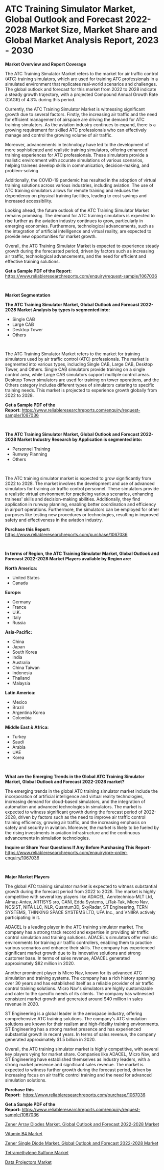 <p><h1>ATC Training Simulator Market, Global Outlook and Forecast 2022-2028 Market Size, Market Share and Global Market Analysis Report, 2023 - 2030</h1></p><p><strong>Market Overview and Report Coverage</strong></p>
<p><p>The ATC Training Simulator Market refers to the market for air traffic control (ATC) training simulators, which are used for training ATC professionals in a simulated environment that replicates real-world scenarios and challenges. The global outlook and forecast for this market from 2022 to 2028 indicate a steady growth trajectory, with a projected Compound Annual Growth Rate (CAGR) of 4.3% during this period.</p><p>Currently, the ATC Training Simulator Market is witnessing significant growth due to several factors. Firstly, the increasing air traffic and the need for efficient management of airspace are driving the demand for ATC training simulators. As the aviation industry continues to expand, there is a growing requirement for skilled ATC professionals who can effectively manage and control the growing volume of air traffic.</p><p>Moreover, advancements in technology have led to the development of more sophisticated and realistic training simulators, offering enhanced training experiences for ATC professionals. These simulators provide a realistic environment with accurate simulations of various scenarios, helping trainees develop skills in communication, decision-making, and problem-solving.</p><p>Additionally, the COVID-19 pandemic has resulted in the adoption of virtual training solutions across various industries, including aviation. The use of ATC training simulators allows for remote training and reduces the dependency on physical training facilities, leading to cost savings and increased accessibility.</p><p>Looking ahead, the future outlook of the ATC Training Simulator Market remains promising. The demand for ATC training simulators is expected to rise further as the aviation industry continues to grow, particularly in emerging economies. Furthermore, technological advancements, such as the integration of artificial intelligence and virtual reality, are expected to provide new opportunities for market growth.</p><p>Overall, the ATC Training Simulator Market is expected to experience steady growth during the forecasted period, driven by factors such as increasing air traffic, technological advancements, and the need for efficient and effective training solutions.</p></p>
<p><strong>Get a Sample PDF of the Report:</strong> <a href="https://www.reliableresearchreports.com/enquiry/request-sample/1067036">https://www.reliableresearchreports.com/enquiry/request-sample/1067036</a></p>
<p>&nbsp;</p>
<p><strong>Market Segmentation</strong></p>
<p><strong>The ATC Training Simulator Market, Global Outlook and Forecast 2022-2028 Market Analysis by types is segmented into:</strong></p>
<p><ul><li>Single CAB</li><li>Large CAB</li><li>Desktop Tower</li><li>Others</li></ul></p>
<p>&nbsp;</p>
<p><p>The ATC Training Simulator Market refers to the market for training simulators used by air traffic control (ATC) professionals. The market is segmented into various types, including Single CAB, Large CAB, Desktop Tower, and Others. Single CAB simulators provide training on a single control area, while Large CAB simulators support multiple control areas. Desktop Tower simulators are used for training on tower operations, and the Others category includes different types of simulators catering to specific training needs. This market is projected to experience growth globally from 2022 to 2028.</p></p>
<p><strong>Get a Sample PDF of the Report:</strong>&nbsp;<a href="https://www.reliableresearchreports.com/enquiry/request-sample/1067036">https://www.reliableresearchreports.com/enquiry/request-sample/1067036</a></p>
<p>&nbsp;</p>
<p><strong>The ATC Training Simulator Market, Global Outlook and Forecast 2022-2028 Market Industry Research by Application is segmented into:</strong></p>
<p><ul><li>Personnel Training</li><li>Runway Planning</li><li>Others</li></ul></p>
<p>&nbsp;</p>
<p><p>The ATC training simulator market is expected to grow significantly from 2022 to 2028. The market involves the development and use of advanced simulators for training air traffic control personnel. These simulators provide a realistic virtual environment for practicing various scenarios, enhancing trainees' skills and decision-making abilities. Additionally, they find application in runway planning, enabling better coordination and efficiency in airport operations. Furthermore, the simulators can be employed for other purposes like testing new procedures or technologies, resulting in improved safety and effectiveness in the aviation industry.</p></p>
<p><strong>Purchase this Report:</strong>&nbsp; <a href="https://www.reliableresearchreports.com/purchase/1067036">https://www.reliableresearchreports.com/purchase/1067036</a></p>
<p>&nbsp;</p>
<p><strong>In terms of Region, the ATC Training Simulator Market, Global Outlook and Forecast 2022-2028 Market Players available by Region are:</strong></p>
<p>
    <p> <strong> North America: </strong>
        <ul>
            <li>United States</li>
            <li>Canada</li>
        </ul>
        </p> 
    <p> <strong> Europe: </strong>
        <ul>
            <li>Germany</li>
            <li>France</li>
            <li>U.K.</li>
            <li>Italy</li>
            <li>Russia</li>
        </ul>
        </p> 
    <p> <strong> Asia-Pacific: </strong>
        <ul>
            <li>China</li>
            <li>Japan</li>
            <li>South Korea</li>
            <li>India</li>
            <li>Australia</li>
            <li>China Taiwan</li>
            <li>Indonesia</li>
            <li>Thailand</li>
            <li>Malaysia</li>
        </ul>
        </p> 
    <p> <strong> Latin America: </strong>
        <ul>
            <li>Mexico</li>
            <li>Brazil</li>
            <li>Argentina Korea</li>
            <li>Colombia</li>
        </ul>
        </p> 
    <p> <strong> Middle East & Africa: </strong>
        <ul>
            <li>Turkey</li>
            <li>Saudi</li>
            <li>Arabia</li>
            <li>UAE</li>
            <li>Korea</li>
        </ul>
    </p>
    </p>
<p>&nbsp;</p>
<p><strong>What are the Emerging Trends in the Global ATC Training Simulator Market, Global Outlook and Forecast 2022-2028 market?</strong></p>
<p><p>The emerging trends in the global ATC training simulator market include the incorporation of artificial intelligence and virtual reality technologies, increasing demand for cloud-based simulators, and the integration of automation and advanced technologies in simulators. The market is expected to witness significant growth during the forecast period of 2022-2028, driven by factors such as the need to improve air traffic control training efficiency, growing air traffic, and the increasing emphasis on safety and security in aviation. Moreover, the market is likely to be fueled by the rising investments in aviation infrastructure and the continuous advancements in simulation technologies.</p></p>
<p><strong>Inquire or Share Your Questions If Any Before Purchasing This Report</strong>- <a href="https://www.reliableresearchreports.com/enquiry/pre-order-enquiry/1067036">https://www.reliableresearchreports.com/enquiry/pre-order-enquiry/1067036</a></p>
<p>&nbsp;</p>
<p><strong>Major Market Players</strong></p>
<p><p>The global ATC training simulator market is expected to witness substantial growth during the forecast period from 2022 to 2028. The market is highly competitive with several key players like ADACEL, Aerotechnica-MLT Ltd, Almaz-Antey, ARTISYS sro, CANI, Edda Systems, LiTak-Tak, Micro Nav, NCSIST, NITA LLC, NLR, Quantum3D, SkyRadar, ST Engineering, TERN SYSTEMS, THINKING SPACE SYSTEMS LTD, UFA Inc., and VNIIRA actively participating in it.</p><p>ADACEL is a leading player in the ATC training simulator market. The company has a strong track record and expertise in providing air traffic control simulation and training solutions. ADACEL's simulators offer realistic environments for training air traffic controllers, enabling them to practice various scenarios and enhance their skills. The company has experienced significant market growth due to its innovative solutions and strong customer base. In terms of sales revenue, ADACEL generated approximately $82 million in 2020.</p><p>Another prominent player is Micro Nav, known for its advanced ATC simulation and training systems. The company has a rich history spanning over 30 years and has established itself as a reliable provider of air traffic control training solutions. Micro Nav's simulators are highly customizable and cater to the specific needs of its clients. The company has witnessed consistent market growth and generated around $40 million in sales revenue in 2020.</p><p>ST Engineering is a global leader in the aerospace industry, offering comprehensive ATC training solutions. The company's ATC simulation solutions are known for their realism and high-fidelity training environments. ST Engineering has a strong market presence and has experienced substantial growth in recent years. In terms of sales revenue, the company generated approximately $1.5 billion in 2020.</p><p>Overall, the ATC training simulator market is highly competitive, with several key players vying for market share. Companies like ADACEL, Micro Nav, and ST Engineering have established themselves as industry leaders, with a strong market presence and significant sales revenue. The market is expected to witness further growth during the forecast period, driven by increasing focus on air traffic control training and the need for advanced simulation solutions.</p></p>
<p><strong>Purchase this Report:</strong>&nbsp;&nbsp;<a href="https://www.reliableresearchreports.com/purchase/1067036">https://www.reliableresearchreports.com/purchase/1067036</a></p>
<p></p>
<p><strong>Get a Sample PDF of the Report:</strong>&nbsp;<a href="https://www.reliableresearchreports.com/enquiry/request-sample/1067036">https://www.reliableresearchreports.com/enquiry/request-sample/1067036</a></p>
<p><p><a href="https://github.com/NorbertYates/Market-Research-Report-List-1/blob/main/zener-array-diodes-market-global-outlook-and-forecast-2022-2028-market.md">Zener Array Diodes Market, Global Outlook and Forecast 2022-2028 Market</a></p><p><a href="https://www.linkedin.com/pulse/decoding-vitamin-b4-market-deep-dive-latest-trends-segmentation-qk2te/">Vitamin B4 Market</a></p><p><a href="https://github.com/RoccoManning/Market-Research-Report-List-1/blob/main/zener-single-diode-market-global-outlook-and-forecast-2022-2028-market.md">Zener Single Diode Market, Global Outlook and Forecast 2022-2028 Market</a></p><p><a href="https://www.linkedin.com/pulse/tetramethylene-sulfone-market-size-2023-2030-global-wsire/">Tetramethylene Sulfone Market</a></p><p><a href="https://www.reportprime.com/data-projectors-r4829">Data Projectors Market</a></p></p>